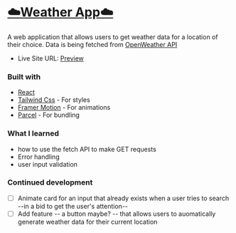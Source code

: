 # [☁️Weather App☁️](https://thrills-weather-app.vercel.app/)

A web application that allows users to get weather data for a location of their choice.
Data is being fetched from [OpenWeather API](https://openweathermap.org/current)

- Live Site URL: [Preview](https://thrills-weather-app.vercel.app/)

### Built with

- [React](https://reactjs.org/)
- [Tailwind Css](https://tailwindcss.com/) - For styles
- [Framer Motion](https://www.framer.com/motion/) - For animations
- [Parcel](https://parceljs.org/) - For bundling

### What I learned

- how to use the fetch API to make GET requests
- Error handling
- user input validation

### Continued development

- [ ] Animate card for an input that already exists when a user tries to search --in a bid to get the user's attention--
- [ ] Add feature -- a button maybe? -- that allows users to auomatically generate weather data for their current location
